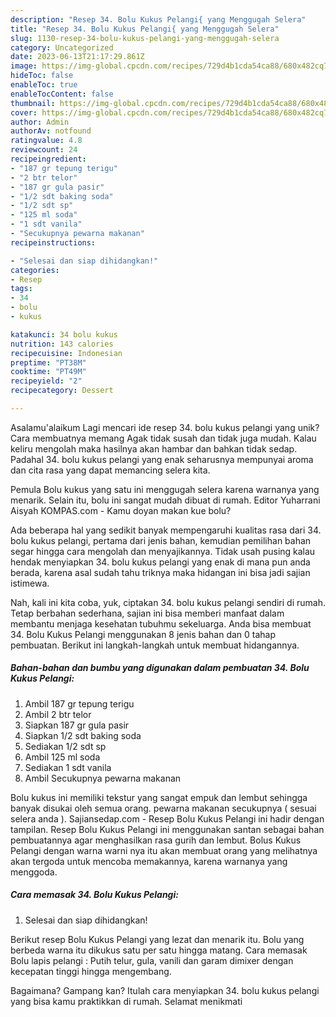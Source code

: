 ```yaml
---
description: "Resep 34. Bolu Kukus Pelangi{ yang Menggugah Selera"
title: "Resep 34. Bolu Kukus Pelangi{ yang Menggugah Selera"
slug: 1130-resep-34-bolu-kukus-pelangi-yang-menggugah-selera
category: Uncategorized
date: 2023-06-13T21:17:29.861Z
image: https://img-global.cpcdn.com/recipes/729d4b1cda54ca88/680x482cq70/34-bolu-kukus-pelangi-foto-resep-utama.jpg
hideToc: false
enableToc: true
enableTocContent: false
thumbnail: https://img-global.cpcdn.com/recipes/729d4b1cda54ca88/680x482cq70/34-bolu-kukus-pelangi-foto-resep-utama.jpg
cover: https://img-global.cpcdn.com/recipes/729d4b1cda54ca88/680x482cq70/34-bolu-kukus-pelangi-foto-resep-utama.jpg
author: Admin
authorAv: notfound
ratingvalue: 4.8
reviewcount: 24
recipeingredient:
- "187 gr tepung terigu"
- "2 btr telor"
- "187 gr gula pasir"
- "1/2 sdt baking soda"
- "1/2 sdt sp"
- "125 ml soda"
- "1 sdt vanila"
- "Secukupnya pewarna makanan"
recipeinstructions:

- "Selesai dan siap dihidangkan!"
categories:
- Resep
tags:
- 34
- bolu
- kukus

katakunci: 34 bolu kukus 
nutrition: 143 calories
recipecuisine: Indonesian
preptime: "PT38M"
cooktime: "PT49M"
recipeyield: "2"
recipecategory: Dessert

---
```



Asalamu'alaikum Lagi mencari ide resep 34. bolu kukus pelangi yang unik? Cara membuatnya memang Agak tidak susah dan tidak juga mudah. Kalau keliru mengolah maka hasilnya akan hambar dan bahkan tidak sedap. Padahal 34. bolu kukus pelangi yang enak seharusnya mempunyai aroma dan cita rasa yang dapat memancing selera kita.


Pemula Bolu kukus yang satu ini menggugah selera karena warnanya yang menarik. Selain itu, bolu ini sangat mudah dibuat di rumah. Editor Yuharrani Aisyah KOMPAS.com - Kamu doyan makan kue bolu?

Ada beberapa hal yang sedikit banyak mempengaruhi kualitas rasa dari 34. bolu kukus pelangi, pertama dari jenis bahan, kemudian pemilihan bahan segar hingga cara mengolah dan menyajikannya. Tidak usah pusing kalau hendak menyiapkan 34. bolu kukus pelangi yang enak di mana pun anda berada, karena asal sudah tahu triknya maka hidangan ini bisa jadi sajian istimewa.


Nah, kali ini kita coba, yuk, ciptakan 34. bolu kukus pelangi sendiri di rumah. Tetap berbahan sederhana, sajian ini bisa memberi manfaat dalam membantu menjaga kesehatan tubuhmu sekeluarga. Anda bisa membuat 34. Bolu Kukus Pelangi menggunakan 8 jenis bahan dan 0 tahap pembuatan. Berikut ini langkah-langkah untuk membuat hidangannya.

<!--inarticleads1-->

##### Bahan-bahan dan bumbu yang digunakan dalam pembuatan 34. Bolu Kukus Pelangi:

1. Ambil 187 gr tepung terigu
1. Ambil 2 btr telor
1. Siapkan 187 gr gula pasir
1. Siapkan 1/2 sdt baking soda
1. Sediakan 1/2 sdt sp
1. Ambil 125 ml soda
1. Sediakan 1 sdt vanila
1. Ambil Secukupnya pewarna makanan


Bolu kukus ini memiliki tekstur yang sangat empuk dan lembut sehingga banyak disukai oleh semua orang. pewarna makanan secukupnya ( sesuai selera anda ). Sajiansedap.com - Resep Bolu Kukus Pelangi ini hadir dengan tampilan. Resep Bolu Kukus Pelangi ini menggunakan santan sebagai bahan pembuatannya agar menghasilkan rasa gurih dan lembut. Bolus Kukus Pelangi dengan warna warni nya itu akan membuat orang yang melihatnya akan tergoda untuk mencoba memakannya, karena warnanya yang menggoda. 

<!--inarticleads2-->

##### Cara memasak 34. Bolu Kukus Pelangi:


1. Selesai dan siap dihidangkan!

Berikut resep Bolu Kukus Pelangi yang lezat dan menarik itu. Bolu yang berbeda warna itu dikukus satu per satu hingga matang. Cara memasak Bolu lapis pelangi : Putih telur, gula, vanili dan garam dimixer dengan kecepatan tinggi hingga mengembang. 

Bagaimana? Gampang kan? Itulah cara menyiapkan 34. bolu kukus pelangi yang bisa kamu praktikkan di rumah. Selamat menikmati
